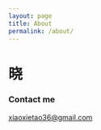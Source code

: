 ```yaml
---
layout: page
title: About
permalink: /about/
---
```


# 晓

### Contact me

[xiaoxietao36@gmail.com](mailto:xiaoxietao36@gmail.com)
